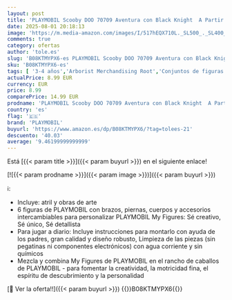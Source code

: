 ```yaml
---
layout: post
title: 'PLAYMOBIL Scooby DOO 70709 Aventura con Black Knight  A Partir de 5 años'
date: 2025-08-01 20:18:13
image: 'https://m.media-amazon.com/images/I/517hEQX710L._SL500_._SL400_.jpg'
comments: true
category: ofertas
author: 'tole.es'
slug: 'B08KTMYPX6-es PLAYMOBIL Scooby DOO 70709 Aventura con Black Knight A...'
sku: 'B08KTMYPX6-es'
tags: [ '3-4 años','Arborist Merchandising Root','Conjuntos de figuras de juguete','Juguetes','Juguetes y juegos','Muñecos y figuras','Self Service','Special Features Stores','b6d17eda-2c26-45ed-a098-453a9f96e839_0','b6d17eda-2c26-45ed-a098-453a9f96e839_1801','playmobil','🇪🇸', ]
actualPrice: 8.99 EUR
currency: EUR
price: 8.99
comparePrice: 14.99 EUR
prodname: 'PLAYMOBIL Scooby DOO 70709 Aventura con Black Knight  A Partir de 5 años'
country: 'es'
flag: '🇪🇸'
brand: 'PLAYMOBIL'
buyurl: 'https://www.amazon.es/dp/B08KTMYPX6/?tag=tolees-21'
descuento: '40.03'
average: '9.46199999999999'
---
```


Está [{{< param title >}}]({{< param buyurl >}}) en el siguiente enlace!

[![{{< param prodname >}}]({{< param image >}})]({{< param buyurl >}})

ℹ️:

- Incluye: atril y obras de arte
- 6 figuras de PLAYMOBIL con brazos, piernas, cuerpos y accesorios intercambiables para personalizar PLAYMOBIL My Figures: Sé creativo, Sé único, Sé detallista
- Para jugar a diario: Incluye instrucciones para montarlo con ayuda de los padres, gran calidad y diseño robusto, Limpieza de las piezas (sin pegatinas ni componentes electrónicos) con agua corriente y sin químicos
- Mezcla y combina My Figures de PLAYMOBIL en el rancho de caballos de PLAYMOBIL - para fomentar la creatividad, la motricidad fina, el espíritu de descubrimiento y la personalidad

[🛒 Ver la oferta!!]({{< param buyurl >}})
{{<world>}}B08KTMYPX6{{</world>}}
